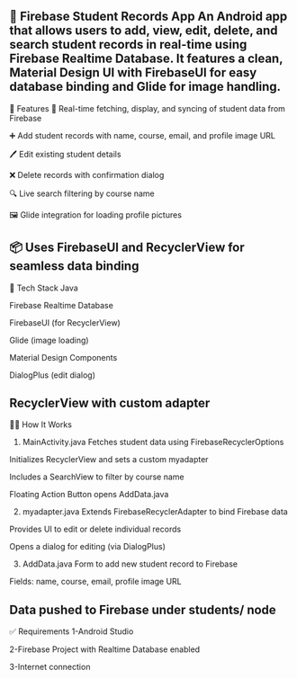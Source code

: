 📱 Firebase Student Records App
An Android app that allows users to add, view, edit, delete, and search student records in real-time using Firebase Realtime Database.
It features a clean, Material Design UI with FirebaseUI for easy database binding and Glide for image handling.
--
🚀 Features
🔄 Real-time fetching, display, and syncing of student data from Firebase

➕ Add student records with name, course, email, and profile image URL

🖊️ Edit existing student details

❌ Delete records with confirmation dialog

🔍 Live search filtering by course name

🖼️ Glide integration for loading profile pictures

📦 Uses FirebaseUI and RecyclerView for seamless data binding
--
📂 Tech Stack
Java

Firebase Realtime Database

FirebaseUI (for RecyclerView)

Glide (image loading)

Material Design Components

DialogPlus (edit dialog)

RecyclerView with custom adapter
--
🧑‍💻 How It Works
1. MainActivity.java
Fetches student data using FirebaseRecyclerOptions

Initializes RecyclerView and sets a custom myadapter

Includes a SearchView to filter by course name

Floating Action Button opens AddData.java

2. myadapter.java
Extends FirebaseRecyclerAdapter to bind Firebase data

Provides UI to edit or delete individual records

Opens a dialog for editing (via DialogPlus)

3. AddData.java
Form to add new student record to Firebase

Fields: name, course, email, profile image URL

Data pushed to Firebase under students/ node
--
✅ Requirements
1-Android Studio

2-Firebase Project with Realtime Database enabled

3-Internet connection
